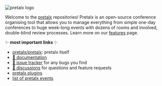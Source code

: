 ![pretalx logo](https://raw.githubusercontent.com/pretalx/pretalx/main/assets/logo.png)

Welcome to the [pretalx](https://pretalx.com/p/about/) repositories! Pretalx is an open-source conference organising
tool that allows you to manage everything from simple one-day conferences to huge week-long events with dozens of rooms
and involved, double-blind review processes. Learn more on our [features](https://pretalx.com/p/features) page.

✨ **most important links** ✨

- [pretalx/pretalx](https://github.com/pretalx/pretalx): pretalx itself
- [📓 documentation](https://docs.pretalx.org/)
- [🐛 issue tracker](https://github.com/pretalx/pretalx/issues) for any bugs you find
- [💬 discussions](https://github.com/pretalx/pretalx/discussions) for questions and feature requests
- [pretalx plugins](https://github.com/pretalx?q=plugin+in%3Areadme&type=all&language=&sort=)
- [list of pretalx events](https://github.com/pretalx/pretalx/wiki/Events)
